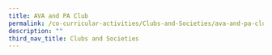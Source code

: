 ```yaml
---
title: AVA and PA Club
permalink: /co-curricular-activities/Clubs-and-Societies/ava-and-pa-club
description: ""
third_nav_title: Clubs and Societies
---
```

